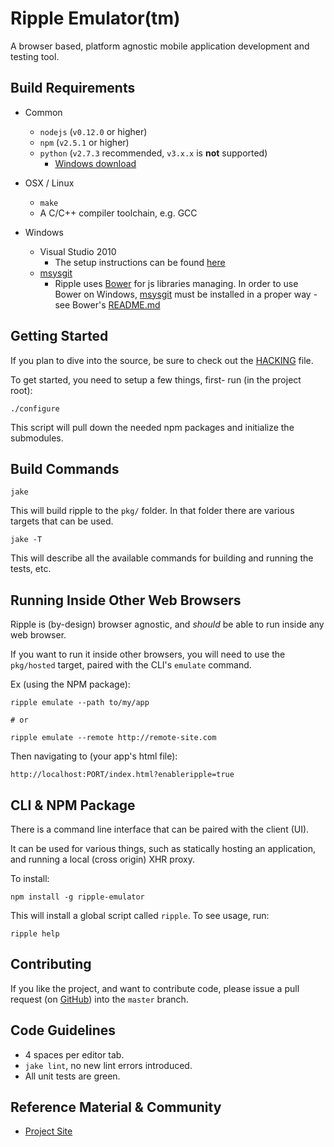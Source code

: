 <!--
#
# Licensed to the Apache Software Foundation (ASF) under one
# or more contributor license agreements.  See the NOTICE file
# distributed with this work for additional information
# regarding copyright ownership.  The ASF licenses this file
# to you under the Apache License, Version 2.0 (the
# "License"); you may not use this file except in compliance
# with the License.  You may obtain a copy of the License at
#
# http://www.apache.org/licenses/LICENSE-2.0
#
# Unless required by applicable law or agreed to in writing,
# software distributed under the License is distributed on an
# "AS IS" BASIS, WITHOUT WARRANTIES OR CONDITIONS OF ANY
#  KIND, either express or implied.  See the License for the
# specific language governing permissions and limitations
# under the License.
#
-->

# Ripple Emulator(tm)

A browser based, platform agnostic mobile application development and testing tool.

## Build Requirements

* Common
  * `nodejs` (`v0.12.0` or higher)
  * `npm` (`v2.5.1` or higher)
  * `python` (`v2.7.3` recommended, `v3.x.x` is __not__ supported)
    * [Windows download](http://www.python.org/download/releases/2.7.3#download)

* OSX / Linux
    * `make`
    * A C/C++ compiler toolchain, e.g. GCC

* Windows
  * Visual Studio 2010
    * The setup instructions can be found [here](https://github.com/brianmcd/contextify/wiki/Windows-Installation-Guide)
  * [msysgit](http://msysgit.github.io/)
    * Ripple uses [Bower](http://bower.io/) for js libraries managing. In order to use Bower on Windows, [msysgit](http://msysgit.github.io/) must be installed in a proper way - see Bower's [README.md](https://github.com/bower/bower#windows-users)

## Getting Started

If you plan to dive into the source, be sure to check out the [HACKING](https://github.com/ripple-emulator/ripple/blob/master/HACKING.md) file.

To get started, you need to setup a few things, first- run (in the project root):

    ./configure

This script will pull down the needed npm packages and initialize the submodules.

## Build Commands

    jake

This will build ripple to the `pkg/` folder. In that folder there are various targets that can be used.

    jake -T

This will describe all the available commands for building and running the tests, etc.

## Running Inside Other Web Browsers

Ripple is (by-design) browser agnostic, and _should_ be able to run inside any web browser.

If you want to run it inside other browsers, you will need to use the `pkg/hosted` target, paired with the CLI's `emulate` command.

Ex (using the NPM package):

    ripple emulate --path to/my/app

    # or

    ripple emulate --remote http://remote-site.com

Then navigating to (your app's html file):

    http://localhost:PORT/index.html?enableripple=true

## CLI & NPM Package

There is a command line interface that can be paired with the client (UI).

It can be used for various things, such as statically hosting an application, and running a local (cross origin) XHR proxy.

To install:

    npm install -g ripple-emulator

This will install a global script called `ripple`. To see usage, run:

    ripple help

## Contributing

If you like the project, and want to contribute code, please issue a pull request (on [GitHub](https://github.com/ripple-emulator/ripple/pulls)) into the `master` branch.

## Code Guidelines

* 4 spaces per editor tab.
* `jake lint`, no new lint errors introduced.
* All unit tests are green.

## Reference Material &amp; Community

* [Project Site](https://github.com/ripple-emulator)
